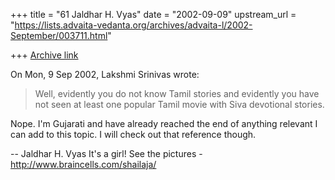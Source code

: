 +++
title = "61 Jaldhar H. Vyas"
date = "2002-09-09"
upstream_url = "https://lists.advaita-vedanta.org/archives/advaita-l/2002-September/003711.html"

+++
[Archive link](https://lists.advaita-vedanta.org/archives/advaita-l/2002-September/003711.html)

On Mon, 9 Sep 2002, Lakshmi Srinivas wrote:

> Well, evidently you do not know Tamil stories and evidently you have not
> seen at least one popular Tamil movie with Siva devotional stories.
>

Nope.  I'm Gujarati and have already reached the end of anything relevant
I can add to this topic.  I will check out that reference though.

--
Jaldhar H. Vyas <jaldhar at braincells.com>
It's a girl! See the pictures - http://www.braincells.com/shailaja/

